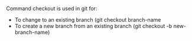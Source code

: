 Command checkout is used in git for: 
* To change to an existing branch (git checkout branch-name
* To create a new branch from an existing branch (git checkout -b new-branch-name)
